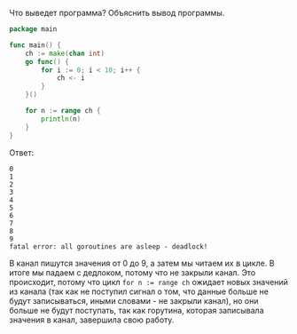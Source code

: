 Что выведет программа? Объяснить вывод программы.

```go
package main

func main() {
	ch := make(chan int)
	go func() {
		for i := 0; i < 10; i++ {
			ch <- i
		}
	}()

	for n := range ch {
		println(n)
	}
}
```

Ответ:
```
0
1
2
3
4
5
6
7
8
9
fatal error: all goroutines are asleep - deadlock!
```
В канал пишутся значения от 0 до 9, а затем мы читаем их в цикле. В итоге мы падаем с дедлоком, потому что не закрыли канал. Это происходит, потому что цикл `for n := range ch` ожидает новых значений из канала (так как не поступил сигнал о том, что данные больше не будут записываться, иными словами - не закрыли канал), но они больше не будут поступать, так как горутина, которая записывала значения в канал, завершила свою работу. 
